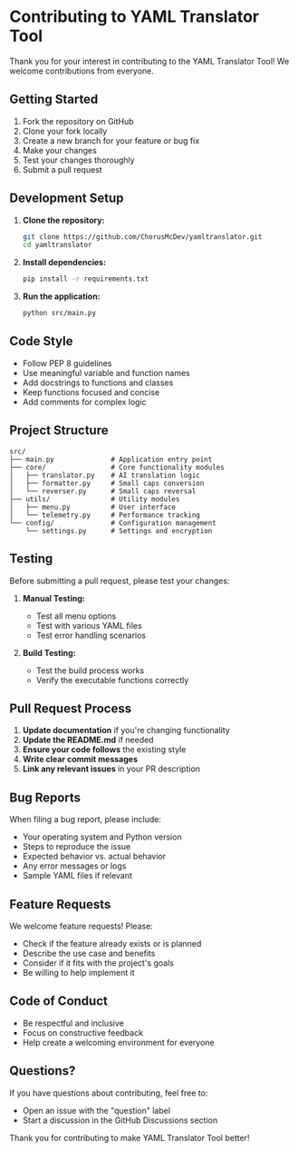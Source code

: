 # Contributing to YAML Translator Tool

Thank you for your interest in contributing to the YAML Translator Tool! We welcome contributions from everyone.

## Getting Started

1. Fork the repository on GitHub
2. Clone your fork locally
3. Create a new branch for your feature or bug fix
4. Make your changes
5. Test your changes thoroughly
6. Submit a pull request

## Development Setup

1. **Clone the repository:**
   ```bash
   git clone https://github.com/ChorusMcDev/yamltranslator.git
   cd yamltranslator
   ```

2. **Install dependencies:**
   ```bash
   pip install -r requirements.txt
   ```

3. **Run the application:**
   ```bash
   python src/main.py
   ```

## Code Style

- Follow PEP 8 guidelines
- Use meaningful variable and function names
- Add docstrings to functions and classes
- Keep functions focused and concise
- Add comments for complex logic

## Project Structure

```
src/
├── main.py              # Application entry point
├── core/                # Core functionality modules
│   ├── translator.py    # AI translation logic
│   ├── formatter.py     # Small caps conversion
│   └── reverser.py      # Small caps reversal
├── utils/               # Utility modules
│   ├── menu.py          # User interface
│   └── telemetry.py     # Performance tracking
└── config/              # Configuration management
    └── settings.py      # Settings and encryption
```

## Testing

Before submitting a pull request, please test your changes:

1. **Manual Testing:**
   - Test all menu options
   - Test with various YAML files
   - Test error handling scenarios

2. **Build Testing:**
   - Test the build process works
   - Verify the executable functions correctly

## Pull Request Process

1. **Update documentation** if you're changing functionality
2. **Update the README.md** if needed
3. **Ensure your code follows** the existing style
4. **Write clear commit messages**
5. **Link any relevant issues** in your PR description

## Bug Reports

When filing a bug report, please include:

- Your operating system and Python version
- Steps to reproduce the issue
- Expected behavior vs. actual behavior
- Any error messages or logs
- Sample YAML files if relevant

## Feature Requests

We welcome feature requests! Please:

- Check if the feature already exists or is planned
- Describe the use case and benefits
- Consider if it fits with the project's goals
- Be willing to help implement it

## Code of Conduct

- Be respectful and inclusive
- Focus on constructive feedback
- Help create a welcoming environment for everyone

## Questions?

If you have questions about contributing, feel free to:

- Open an issue with the "question" label
- Start a discussion in the GitHub Discussions section

Thank you for contributing to make YAML Translator Tool better!
